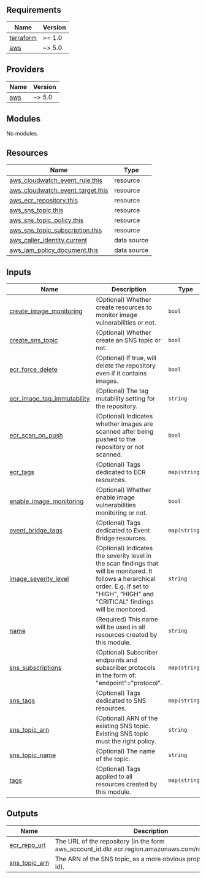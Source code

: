 ## Requirements

| Name | Version |
|------|---------|
| <a name="requirement_terraform"></a> [terraform](#requirement\_terraform) | >= 1.0 |
| <a name="requirement_aws"></a> [aws](#requirement\_aws) | ~> 5.0 |

## Providers

| Name | Version |
|------|---------|
| <a name="provider_aws"></a> [aws](#provider\_aws) | ~> 5.0 |

## Modules

No modules.

## Resources

| Name | Type |
|------|------|
| [aws_cloudwatch_event_rule.this](https://registry.terraform.io/providers/hashicorp/aws/latest/docs/resources/cloudwatch_event_rule) | resource |
| [aws_cloudwatch_event_target.this](https://registry.terraform.io/providers/hashicorp/aws/latest/docs/resources/cloudwatch_event_target) | resource |
| [aws_ecr_repository.this](https://registry.terraform.io/providers/hashicorp/aws/latest/docs/resources/ecr_repository) | resource |
| [aws_sns_topic.this](https://registry.terraform.io/providers/hashicorp/aws/latest/docs/resources/sns_topic) | resource |
| [aws_sns_topic_policy.this](https://registry.terraform.io/providers/hashicorp/aws/latest/docs/resources/sns_topic_policy) | resource |
| [aws_sns_topic_subscription.this](https://registry.terraform.io/providers/hashicorp/aws/latest/docs/resources/sns_topic_subscription) | resource |
| [aws_caller_identity.current](https://registry.terraform.io/providers/hashicorp/aws/latest/docs/data-sources/caller_identity) | data source |
| [aws_iam_policy_document.this](https://registry.terraform.io/providers/hashicorp/aws/latest/docs/data-sources/iam_policy_document) | data source |

## Inputs

| Name | Description | Type | Default | Required |
|------|-------------|------|---------|:--------:|
| <a name="input_create_image_monitoring"></a> [create\_image\_monitoring](#input\_create\_image\_monitoring) | (Optional) Whether create resources to monitor image vulnerabilities or not. | `bool` | `false` | no |
| <a name="input_create_sns_topic"></a> [create\_sns\_topic](#input\_create\_sns\_topic) | (Optional) Whether create an SNS topic or not. | `bool` | `false` | no |
| <a name="input_ecr_force_delete"></a> [ecr\_force\_delete](#input\_ecr\_force\_delete) | (Optional) If true, will delete the repository even if it contains images. | `bool` | `true` | no |
| <a name="input_ecr_image_tag_immutability"></a> [ecr\_image\_tag\_immutability](#input\_ecr\_image\_tag\_immutability) | (Optional) The tag mutability setting for the repository. | `string` | `"MUTABLE"` | no |
| <a name="input_ecr_scan_on_push"></a> [ecr\_scan\_on\_push](#input\_ecr\_scan\_on\_push) | (Optional) Indicates whether images are scanned after being pushed to the repository or not scanned. | `bool` | `true` | no |
| <a name="input_ecr_tags"></a> [ecr\_tags](#input\_ecr\_tags) | (Optional) Tags dedicated to ECR resources. | `map(string)` | `{}` | no |
| <a name="input_enable_image_monitoring"></a> [enable\_image\_monitoring](#input\_enable\_image\_monitoring) | (Optional) Whether enable image vulnerabilities monitoring or not. | `bool` | `true` | no |
| <a name="input_event_bridge_tags"></a> [event\_bridge\_tags](#input\_event\_bridge\_tags) | (Optional) Tags dedicated to Event Bridge resources. | `map(string)` | `{}` | no |
| <a name="input_image_severity_level"></a> [image\_severity\_level](#input\_image\_severity\_level) | (Optional) Indicates the severity level in the scan findings that will be monitored. It follows a herarchical order. E.g. If set to "HIGH", "HIGH" and "CRITICAL" findings will be monitored. | `string` | `"HIGH"` | no |
| <a name="input_name"></a> [name](#input\_name) | (Required) This name will be used in all resources created by this module. | `string` | n/a | yes |
| <a name="input_sns_subscriptions"></a> [sns\_subscriptions](#input\_sns\_subscriptions) | (Optional) Subscriber endpoints and subscriber protocols in the form of: "endpoint"="protocol". | `map(string)` | `{}` | no |
| <a name="input_sns_tags"></a> [sns\_tags](#input\_sns\_tags) | (Optional) Tags dedicated to SNS resources. | `map(string)` | `{}` | no |
| <a name="input_sns_topic_arn"></a> [sns\_topic\_arn](#input\_sns\_topic\_arn) | (Optional) ARN of the existing SNS topic. Existing SNS topic must the right policy. | `string` | `""` | no |
| <a name="input_sns_topic_name"></a> [sns\_topic\_name](#input\_sns\_topic\_name) | (Optional) The name of the topic. | `string` | `""` | no |
| <a name="input_tags"></a> [tags](#input\_tags) | (Optional) Tags applied to all resources created by this module. | `map(string)` | `{}` | no |

## Outputs

| Name | Description |
|------|-------------|
| <a name="output_ecr_repo_url"></a> [ecr\_repo\_url](#output\_ecr\_repo\_url) | The URL of the repository (in the form aws\_account\_id.dkr.ecr.region.amazonaws.com/repositoryName). |
| <a name="output_sns_topic_arn"></a> [sns\_topic\_arn](#output\_sns\_topic\_arn) | The ARN of the SNS topic, as a more obvious property (clone of id). |
